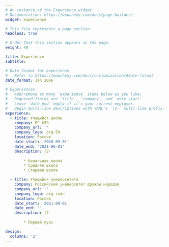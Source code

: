 ```yaml
---
# An instance of the Experience widget.
# Documentation: https://wowchemy.com/docs/page-builder/
widget: experience

# This file represents a page section.
headless: true

# Order that this section appears on the page.
weight: 40

title: Experience
subtitle:

# Date format for experience
#   Refer to https://wowchemy.com/docs/customization/#date-format
date_format: Jan 2006

# Experiences.
#   Add/remove as many `experience` items below as you like.
#   Required fields are `title`, `company`, and `date_start`.
#   Leave `date_end` empty if it's your current employer.
#   Begin multi-line descriptions with YAML's `|2-` multi-line prefix.
experience:
  - title: Учащийся школы
    company: РГ №59
    company_url: ''
    company_logo: org-59
    location: Россия
    date_start: '2010-09-01'
    date_end: '2021-06-01'
    description: |2-
        
        * Начальная школа
        * Средняя школа
        * Старшая школа

  - title: Учащийся университета
    company: Российский университет дружбы народов
    company_url: ''
    company_logo: org-rudn
    location: Россия
    date_start: '2021-09-01'
    date_end: ''
    description: |2-
        
        * Первый курс

design:
  columns: '2'
---
```

